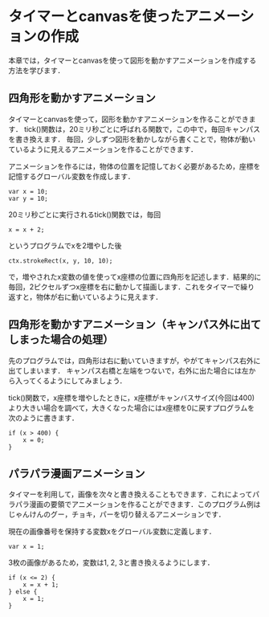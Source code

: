 # タイマーとcanvasを使ったアニメーションの作成
本章では，タイマーとcanvasを使って図形を動かすアニメーションを作成する方法を学びます．

## 四角形を動かすアニメーション

タイマーとcanvasを使って，図形を動かすアニメーションを作ることができます．
tick()関数は，20ミリ秒ごとに呼ばれる関数で，この中で，毎回キャンパスを書き換えます．
毎回，少しずつ図形を動かしながら書くことで，物体が動いているように見えるアニメーションを作ることができます．

アニメーションを作るには，物体の位置を記憶しておく必要があるため，座標を記憶するグローバル変数を作成します．
```
var x = 10;
var y = 10;
```

20ミリ秒ごとに実行されるtick()関数では，毎回
```
x = x + 2;
```
というプログラムでxを2増やした後

```
ctx.strokeRect(x, y, 10, 10);
```
で，増やされたx変数の値を使ってx座標の位置に四角形を記述します．結果的に毎回，2ピクセルずつx座標を右に動かして描画します．これをタイマーで繰り返すと，物体が右に動いているように見えます．

<div code src='9-1'></div>

## 四角形を動かすアニメーション（キャンパス外に出てしまった場合の処理）

先のプログラムでは，四角形は右に動いていきますが，やがてキャンパス右外に出てしまいます．
キャンパス右橋と左端をつないで，右外に出た場合には左から入ってくるようにしてみましょう．

tick()関数で，x座標を増やしたときに，x座標がキャンバスサイズ(今回は400)より大きい場合を調べて，大きくなった場合にはx座標を0に戻すプログラムを次のように書きます．

```
if (x > 400) {
    x = 0;
}
```

<div code src='9-2'></div>


## パラパラ漫画アニメーション

タイマーを利用して，画像を次々と書き換えることもできます．これによってパラパラ漫画の要領でアニメーションを作ることができます．このプログラム例はじゃんけんのグー，チョキ，パーを切り替えるアニメーションです．

現在の画像番号を保持する変数xをグローバル変数に定義します．
```
var x = 1;
```

3枚の画像があるため，変数は1, 2, 3と書き換えるようにします．
```
if (x <= 2) {
    x = x + 1;
} else {
    x = 1;
}
```

<div code src='9-3'></div>

